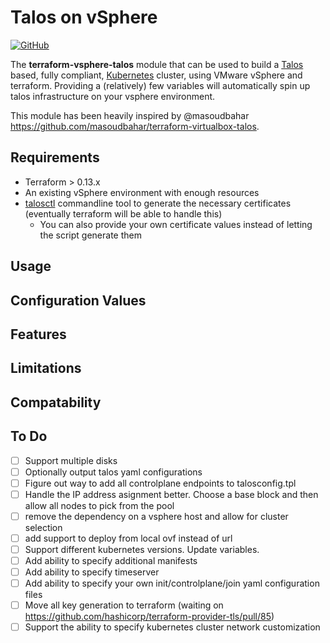 # Talos on vSphere
[![GitHub](https://img.shields.io/github/license/tvories/terraform-vsphere-talos?style=flat)](https://github.com/tvories/terraform-vsphere-talos/blob/main/LICENSE)

The **terraform-vsphere-talos** module that can be used to build a [Talos](https://www.talos.dev/docs/v0.8/introduction/what-is-talos/#why-talos) based, fully compliant, [Kubernetes](https://kubernetes.io) cluster, using VMware vSphere and terraform.  Providing a (relatively) few variables will automatically spin up talos infrastructure on your vsphere environment.

This module has been heavily inspired by @masoudbahar https://github.com/masoudbahar/terraform-virtualbox-talos.

## Requirements

* Terraform > 0.13.x
* An existing vSphere environment with enough resources
* [talosctl](https://www.talos.dev/docs/v0.8/introduction/quickstart/#talosctl) commandline tool to generate the necessary certificates (eventually terraform will be able to handle this)
  * You can also provide your own certificate values instead of letting the script generate them

## Usage

## Configuration Values

## Features

## Limitations

## Compatability

## To Do
- [ ] Support multiple disks
- [ ] Optionally output talos yaml configurations
- [ ] Figure out way to add all controlplane endpoints to talosconfig.tpl
- [ ] Handle the IP address asignment better.  Choose a base block and then allow all nodes to pick from the pool
- [ ] remove the dependency on a vsphere host and allow for cluster selection
- [ ] add support to deploy from local ovf instead of url
- [ ] Support different kubernetes versions.  Update variables.
- [ ] Add ability to specify additional manifests
- [ ] Add ability to specify timeserver
- [ ] Add ability to specify your own init/controlplane/join yaml configuration files
- [ ] Move all key generation to terraform (waiting on https://github.com/hashicorp/terraform-provider-tls/pull/85)
- [ ] Support the ability to specify kubernetes cluster network customization